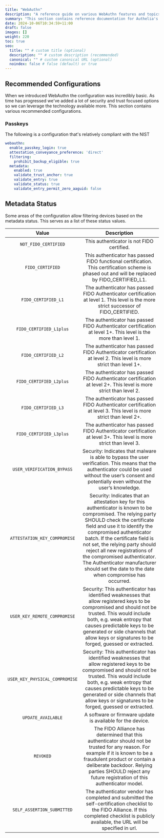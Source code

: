 ```yaml
---
title: "WebAuthn"
description: "A reference guide on various WebAuthn features and topics"
summary: "This section contains reference documentation for Authelia's WebAuthn implementation and capabilities."
date: 2024-10-06T10:34:59+11:00
draft: false
images: []
weight: 220
toc: true
seo:
  title: "" # custom title (optional)
  description: "" # custom description (recommended)
  canonical: "" # custom canonical URL (optional)
  noindex: false # false (default) or true
---
```


## Recommended Configurations

When we introduced WebAuthn the configuration was incredibly basic. As time has progressed we've added a lot of
security and trust focused options so we can leverage the technology available more. This section contains various
recommended configurations.

### Passkeys

The following is a configuration that's relatively compliant with the NIST

```yaml
webauthn:
  enable_passkey_login: true
  attestation_conveyance_preference: 'direct'
  filtering:
    prohibit_backup_eligible: true
  metadata:
    enabled: true
    validate_trust_anchor: true
    validate_entry: true
    validate_status: true
    validate_entry_permit_zero_aaguid: false
```

## Metadata Status

Some areas of the configuration allow filtering devices based on the metadata status. This serves as a list of these
status values.

|             Value              |                                                                                                                                                                                                                Description                                                                                                                                                                                                                |
|:------------------------------:|:-----------------------------------------------------------------------------------------------------------------------------------------------------------------------------------------------------------------------------------------------------------------------------------------------------------------------------------------------------------------------------------------------------------------------------------------:|
|      `NOT_FIDO_CERTIFIED`      |                                                                                                                                                                                                 This authenticator is not FIDO certified.                                                                                                                                                                                                 |
|        `FIDO_CERTIFIED`        |                                                                                                                                              This authenticator has passed FIDO functional certification. This certification scheme is phased out and will be replaced by FIDO_CERTIFIED_L1.                                                                                                                                              |
|      `FIDO_CERTIFIED_L1`       |                                                                                                                                                   The authenticator has passed FIDO Authenticator certification at level 1. This level is the more strict successor of FIDO_CERTIFIED.                                                                                                                                                    |
|    `FIDO_CERTIFIED_L1plus`     |                                                                                                                                                              The authenticator has passed FIDO Authenticator certification at level 1+. This level is the more than level 1.                                                                                                                                                              |
|      `FIDO_CERTIFIED_L2`       |                                                                                                                                                            The authenticator has passed FIDO Authenticator certification at level 2. This level is more strict than level 1+.                                                                                                                                                             |
|    `FIDO_CERTIFIED_L2plus`     |                                                                                                                                                            The authenticator has passed FIDO Authenticator certification at level 2+. This level is more strict than level 2.                                                                                                                                                             |
|      `FIDO_CERTIFIED_L3`       |                                                                                                                                                            The authenticator has passed FIDO Authenticator certification at level 3. This level is more strict than level 2+.                                                                                                                                                             |
|    `FIDO_CERTIFIED_L3plus`     |                                                                                                                                                            The authenticator has passed FIDO Authenticator certification at level 3+. This level is more strict than level 3.                                                                                                                                                             |
|   `USER_VERIFICATION_BYPASS`   |                                                                                                                  Security: Indicates that malware is able to bypass the user verification. This means that the authenticator could be used without the user’s consent and potentially even without the user’s knowledge.                                                                                                                  |
|  `ATTESTATION_KEY_COMPROMISE`  | Security: Indicates that an attestation key for this authenticator is known to be compromised. The relying party SHOULD check the certificate field and use it to identify the compromised authenticator batch. If the certificate field is not set, the relying party should reject all new registrations of the compromised authenticator. The Authenticator manufacturer should set the date to the date when compromise has occurred. |
|  `USER_KEY_REMOTE_COMPROMISE`  |                                                                 Security: This authenticator has identified weaknesses that allow registered keys to be compromised and should not be trusted. This would include both, e.g. weak entropy that causes predictable keys to be generated or side channels that allow keys or signatures to be forged, guessed or extracted.                                                                 |
| `USER_KEY_PHYSICAL_COMPROMISE` |                                                                 Security: This authenticator has identified weaknesses that allow registered keys to be compromised and should not be trusted. This would include both, e.g. weak entropy that causes predictable keys to be generated or side channels that allow keys or signatures to be forged, guessed or extracted.                                                                 |
|       `UPDATE_AVAILABLE`       |                                                                                                                                                                                        A software or firmware update is available for the device.                                                                                                                                                                                         |
|           `REVOKED`            |                                                                                 The FIDO Alliance has determined that this authenticator should not be trusted for any reason. For example if it is known to be a fraudulent product or contain a deliberate backdoor. Relying parties SHOULD reject any future registration of this authenticator model.                                                                                 |
|   `SELF_ASSERTION_SUBMITTED`   |                                                                                                                     The authenticator vendor has completed and submitted the self-certification checklist to the FIDO Alliance. If this completed checklist is publicly available, the URL will be specified in url.                                                                                                                      |

